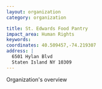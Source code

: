 ```yaml
---
layout: organization
category: organization

title: St. Edwards Food Pantry
impact_area: Human Rights
keywords: 
coordinates: 40.509457,-74.219307
address: |
  6501 Hylan Blvd
  Staten Island NY 10309
---
```

Organization's overview
